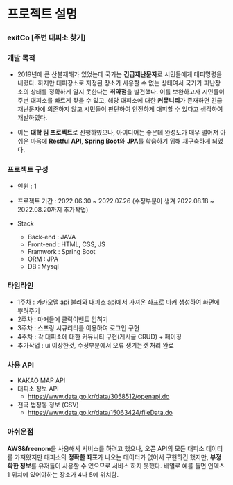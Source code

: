 # 프로젝트 설명
### exitCo [주변 대피소 찾기] 

### 개발 목적
* 2019년에 큰 산불재해가 있었는데 국가는 **긴급재난문자**로 시민들에게 대피명령을 내렸다.
하지만 대피장소로 지정된 장소가 사용할 수 없는 상태여서 국가가 피난장소의 상태를 정확하게 알지 못한다는 **취약점**을 발견했다. 이를 보완하고자 시민들이 주변 대피소를 빠르게 찾을 수 있고, 해당 대피소에 대한 **커뮤니티**가 존재하면 긴급재난문자에 의존하지 않고 시민들이 판단하여 안전하게 대피할 수 있다고 생각하여 개발하였다.

* 이는 **대학 팀 프로젝트**로 진행하였으나, 아이디어는 좋은데 완성도가 매우 떨어져 아쉬운 마음에 **Restful API**, **Spring Boot**와 **JPA**를 학습하기 위해 재구축하게 되었다. 

### 프로젝트 구성
* 인원 : 1

* 프로젝트 기간 : 2022.06.30 ~ 2022.07.26 (수정부분이 생겨 2022.08.18 ~ 2022.08.20까지 추가작업)

* Stack
  * Back-end : JAVA
  * Front-end : HTML, CSS, JS
  * Framwork : Spring Boot
  * ORM : JPA
  * DB : Mysql
  
### 타임라인
* 1주차 : 카카오맵 api 불러와 대피소 api에서 가져온 좌표로 마커 생성하여 화면에 뿌려주기
* 2주차 : 마커들에 클릭이벤트 입히기
* 3주차 : 스프링 시큐리티를 이용하여 로그인 구현
* 4주차 : 각 대피소에 대한 커뮤니티 구현(게시글 CRUD) + 페이징
* 추가작업 : ui 이상한것, 수정부분에서 오류 생기는것 처리 완료

### 사용 API
* KAKAO MAP API
* 대피소 정보 API
  * https://www.data.go.kr/data/3058512/openapi.do
* 전국 법정동 정보 (CSV)
  * https://www.data.go.kr/data/15063424/fileData.do


### 아쉬운점
**AWS&freenom**을 사용해서 서비스를 하려고 했으나, 오픈 API의 모든 대피소 데이터를 가져왔지만 대피소의 **정확한 좌표**가 나오는 데이터가 없어서 구현하긴 했지만, **부정확한 정보**를 유저들이 사용할 수 있으므로 서비스 하지 못했다. 배열로 예를 들면 인덱스 1 위치에 있어야하는 장소가 4나 5에 위치함. 






